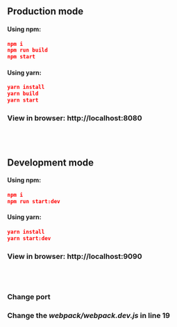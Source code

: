 ## **Production mode**
#### **Using npm:**

```JSON
npm i
npm run build
npm start
```
#### **Using yarn:**

```JSON
yarn install
yarn build
yarn start
```

### View in browser: http://localhost:8080
<br />
<br />

## **Development mode**
#### **Using npm:**

```JSON
npm i
npm run start:dev
```
#### **Using yarn:**

```JSON
yarn install
yarn start:dev
```

### View in browser: http://localhost:9090
<br />
<br />

### **Change port**
### Change the *webpack/webpack.dev.js* in line 19
